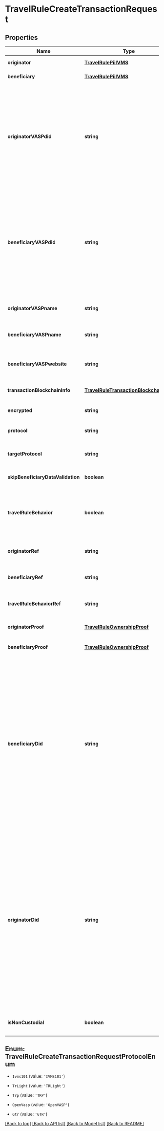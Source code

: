 # TravelRuleCreateTransactionRequest

## Properties

|Name | Type | Description | Notes|
|------------ | ------------- | ------------- | -------------|
|**originator** | [**TravelRulePiiIVMS**](TravelRulePiiIVMS.md) |  | [default to undefined]|
|**beneficiary** | [**TravelRulePiiIVMS**](TravelRulePiiIVMS.md) |  | [default to undefined]|
|**originatorVASPdid** | **string** | The Decentralized Identifier (DID) of the exchange (VASP) that is sending the virtual assets. This identifier is unique to the exchange and is generated when the exchange\&#39;s account is  created in the Notabene network. | [optional] [default to undefined]|
|**beneficiaryVASPdid** | **string** | The Decentralized Identifier (DID) of the exchange (VASP) that is receiving the virtual assets. This identifier is unique to the exchange and is generated when the exchange\&#39;s account is  created in the Notabene network. | [optional] [default to undefined]|
|**originatorVASPname** | **string** | The name of the VASP acting as the transaction originator. | [optional] [default to undefined]|
|**beneficiaryVASPname** | **string** | The name of the VASP acting as the transaction beneficiary. | [optional] [default to undefined]|
|**beneficiaryVASPwebsite** | **string** | The website of the VASP acting as the transaction beneficiary. | [optional] [default to undefined]|
|**transactionBlockchainInfo** | [**TravelRuleTransactionBlockchainInfo**](TravelRuleTransactionBlockchainInfo.md) |  | [optional] [default to undefined]|
|**encrypted** | **string** | Encrypted data related to the transaction. | [optional] [default to undefined]|
|**protocol** | **string** | The protocol used to perform the travel rule. | [optional] [default to undefined]|
|**targetProtocol** | **string** | The target protocol for GTR (Global Travel Rule) transfers. | [optional] [default to undefined]|
|**skipBeneficiaryDataValidation** | **boolean** | Whether to skip validation of beneficiary data. | [optional] [default to undefined]|
|**travelRuleBehavior** | **boolean** | Whether to check if the transaction complies with the travel rule in the beneficiary VASP\&#39;s jurisdiction. | [optional] [default to undefined]|
|**originatorRef** | **string** | A reference ID related to the originator of the transaction. | [optional] [default to undefined]|
|**beneficiaryRef** | **string** | A reference ID related to the beneficiary of the transaction. | [optional] [default to undefined]|
|**travelRuleBehaviorRef** | **string** | A reference ID related to the travel rule behavior. | [optional] [default to undefined]|
|**originatorProof** | [**TravelRuleOwnershipProof**](TravelRuleOwnershipProof.md) |  | [optional] [default to undefined]|
|**beneficiaryProof** | [**TravelRuleOwnershipProof**](TravelRuleOwnershipProof.md) |  | [optional] [default to undefined]|
|**beneficiaryDid** | **string** | The Decentralized Identifier (DID) of the person at the receiving exchange (VASP).  This identifier is generated when the customer is registered in the Notabene network,  or automatically created based on the &#x60;beneficiaryRef&#x60;.  - If neither &#x60;beneficiaryRef&#x60; nor &#x60;beneficiaryDid&#x60; is provided in the &#x60;txCreate&#x60; payload,    a new random DID is generated for every transaction. | [optional] [default to undefined]|
|**originatorDid** | **string** | The Decentralized Identifier (DID) of the person at the exchange (VASP) who is requesting the withdrawal. This identifier is generated when the customer is registered in the Notabene network or automatically created based on the &#x60;originatorRef&#x60;.  - If neither &#x60;originatorRef&#x60; nor &#x60;originatorDid&#x60; is provided in the &#x60;txCreate&#x60; payload,    a new random DID is generated for every transaction. | [optional] [default to undefined]|
|**isNonCustodial** | **boolean** | Indicates if the transaction involves a non-custodial wallet. | [optional] [default to undefined]|


## Enum: TravelRuleCreateTransactionRequestProtocolEnum


* `Ivms101` (value: `'IVMS101'`)

* `TrLight` (value: `'TRLight'`)

* `Trp` (value: `'TRP'`)

* `OpenVasp` (value: `'OpenVASP'`)

* `Gtr` (value: `'GTR'`)





[[Back to top]](#) [[Back to API list]](../../README.md#documentation-for-api-endpoints) [[Back to Model list]](../../README.md#documentation-for-models) [[Back to README]](../../README.md)
